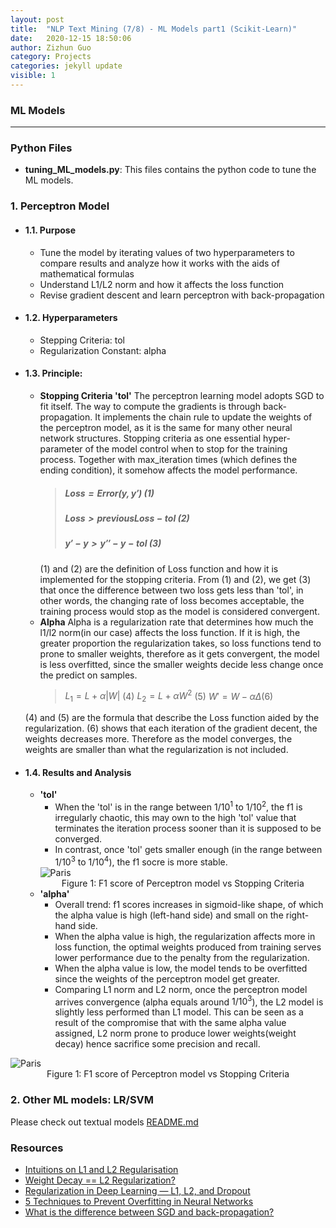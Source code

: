 ```yaml
---
layout: post
title:  "NLP Text Mining (7/8) - ML Models part1 (Scikit-Learn)"
date:   2020-12-15 18:50:06
author: Zizhun Guo
category: Projects
categories: jekyll update
visible: 1
---
```


### ML Models
---
### Python Files
- **tuning_ML_models.py**: This files contains the python code to tune the ML models.

### 1. Perceptron Model

- #### 1.1. Purpose
    - Tune the model by iterating values of two hyperparameters to compare results and analyze how it works with the aids of mathematical formulas
    - Understand L1/L2 norm and how it affects the loss function
    - Revise gradient descent and learn perceptron with back-propagation
- #### 1.2. Hyperparameters
    - Stepping Criteria: tol
    - Regularization Constant: alpha
- #### 1.3. Principle: 
    - **Stopping Criteria 'tol'**
    The perceptron learning model adopts SGD to fit itself. The way to compute the gradients is through back-propagation. It implements the chain rule to update the weights of the perceptron model, as it is the same for many other neural network structures. Stopping criteria as one essential hyper-parameter of the model control when to stop for the training process. Together with max_iteration times (which defines the ending condition), it somehow affects the model performance. 
        > ##### $Loss = Error(y, y')$ (1)
        > ##### $Loss > previousLoss - tol$  (2)
        > ##### $y' - y > y'' - y - tol$ (3)
        (1) and (2) are the definition of Loss function and how it is implemented for the stopping criteria. From (1) and (2), we get (3) that once the difference between two loss gets less than 'tol', in other words, the changing rate of loss becomes acceptable, the training process would stop as the model is considered convergent.
    - **Alpha**
    Alpha is a regularization rate that determines how much the l1/l2 norm(in our case) affects the loss function. If it is high, the greater proportion the regularization takes, so loss functions tend to prone to smaller weights, therefore as it gets convergent, the model is less overfitted, since the smaller weights decide less change once the predict on samples. 
        > $L_1 = L + \alpha |W|$ (4)
        > $L_2 = L + \alpha W^2$ (5)
        > $W' = W - \alpha \Delta (6)$

    (4) and (5) are the formula that describe the Loss function aided by the regularization. (6) shows that each iteration of the gradient decent, the weights decreases more. Therefore as the model converges, the weights are smaller than what the regularization is not included.

- #### 1.4. Results and Analysis
    - **'tol'**
        - When the 'tol' is in the range between $1/10^1$ to $1/10^2$, the f1 is irregularly chaotic, this may own to the high 'tol' value that terminates the iteration process sooner than it is supposed to be converged. 
        - In contrast, once 'tol' gets smaller enough (in the range between $1/10^3$ to $1/10^4$), the f1 socre is more stable. 
        <img src="{{site.url}}/assets/2020-12-15-Text-Mining/images/ML_models/perceptron_tol.png" alt="Paris" class="center">
        <div align="center">Figure 1: F1 score of Perceptron model vs Stopping Criteria</div>
    - **'alpha'**
        - Overall trend: f1 scores increases in sigmoid-like shape, of which the alpha value is high (left-hand side) and small on the right-hand side.
        - When the alpha value is high, the regularization affects more in loss function, the optimal weights produced from training serves lower performance due to the penalty from the regularization.
        - When the alpha value is low, the model tends to be overfitted since the weights of the perceptron model get greater. 
        - Comparing L1 norm and L2 norm, once the perceptron model arrives convergence (alpha equals around $1/10^3$), the L2 model is slightly less performed than L1 model. This can be seen as a result of the compromise that with the same alpha value assigned, L2 norm prone to produce lower weights(weight decay) hence sacrifice some precision and recall.
<img src="{{site.url}}/assets/2020-12-15-Text-Mining/images/ML_models/perceptron_alpha.png" alt="Paris" class="center">
<div align="center">Figure 1: F1 score of Perceptron model vs Stopping Criteria</div>

### 2. Other ML models: LR/SVM
Please check out textual models [README.md](../textuals_models/README.md)

### Resources
- [Intuitions on L1 and L2 Regularisation](https://towardsdatascience.com/intuitions-on-l1-and-l2-regularisation-235f2db4c261#1d17)
- [Weight Decay == L2 Regularization?](https://towardsdatascience.com/weight-decay-l2-regularization-90a9e17713cd)
- [Regularization in Deep Learning — L1, L2, and Dropout](https://towardsdatascience.com/regularization-in-deep-learning-l1-l2-and-dropout-377e75acc036)
- [5 Techniques to Prevent Overfitting in Neural Networks](https://www.kdnuggets.com/2019/12/5-techniques-prevent-overfitting-neural-networks.html#:~:text=One%20of%20the%20most%20common,data%20that%20is%20too%20noisy.&text=The%20goal%20of%20a%20machine,data%20from%20the%20problem%20domain.)
- [What is the difference between SGD and back-propagation?](https://stackoverflow.com/questions/37953585/what-is-the-difference-between-sgd-and-back-propagation)